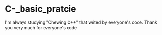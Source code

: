 # C-_basic_pratcie
I'm always studying "Chewing C++" that writed by everyone's code. Thank you very much for everyone's code
